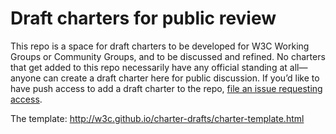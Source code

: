 # Draft charters for public review
This repo is a space for draft charters to be developed for W3C Working
Groups or Community Groups, and to be discussed and refined. No charters that
get added to this repo necessarily have any official standing at all—anyone
can create a draft charter here for public discussion. If you’d like to have
push access to add a draft charter to the repo,
[file an issue requesting access](https://github.com/w3c/charter-drafts/issues).

The template: http://w3c.github.io/charter-drafts/charter-template.html
